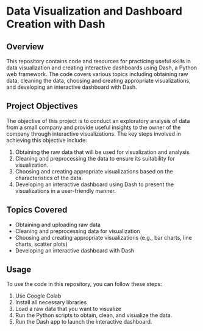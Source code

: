 # Data Visualization and Dashboard Creation with Dash

## Overview

This repository contains code and resources for practicing useful skills in data visualization and creating interactive dashboards using Dash, a Python web framework. The code covers various topics including obtaining raw data, cleaning the data, choosing and creating appropriate visualizations, and developing an interactive dashboard with Dash.

## Project Objectives

The objective of this project is to conduct an exploratory analysis of data from a small company and provide useful insights to the owner of the company through interactive visualizations. The key steps involved in achieving this objective include:

1. Obtaining the raw data that will be used for visualization and analysis.
2. Cleaning and preprocessing the data to ensure its suitability for visualization.
3. Choosing and creating appropriate visualizations based on the characteristics of the data.
4. Developing an interactive dashboard using Dash to present the visualizations in a user-friendly manner.

## Topics Covered

- Obtaining and uploading raw data
- Cleaning and preprocessing data for visualization
- Choosing and creating appropriate visualizations (e.g., bar charts, line charts, scatter plots)
- Developing an interactive dashboard with Dash

## Usage

To use the code in this repository, you can follow these steps:

1. Use Google Colab
2. Install all necessary libraries
3. Load a raw data that you want to visualize
4. Run the Python scripts to obtain, clean, and visualize the data.
5. Run the Dash app to launch the interactive dashboard.

